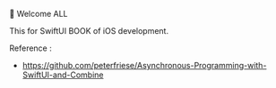 👋 Welcome ALL 

This for SwiftUI BOOK of iOS development. 

Reference : 
- https://github.com/peterfriese/Asynchronous-Programming-with-SwiftUI-and-Combine
